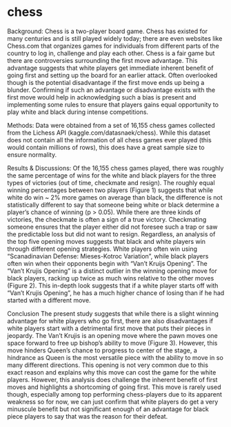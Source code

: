 # chess

Background:
Chess is a two-player board game. Chess has existed for many centuries and is still played widely today; there are even websites like Chess.com that organizes games for individuals from different parts of the country to log in, challenge and play each other. Chess is a fair game but there are controversies surrounding the first move advantage. This advantage suggests that white players get immediate inherent benefit of going first and setting up the board for an earlier attack. Often overlooked though is the potential disadvantage if the first move ends up being a blunder. Confirming if such an advantage or disadvantage exists with the first move would help in acknowledging such a bias is present and implementing some rules to ensure that players gains equal opportunity to play white and black during intense competitions.

Methods:
Data were obtained from a set of 16,155 chess games collected from the Lichess API (kaggle.com/datasnaek/chess). While this dataset does not contain all the information of all chess games ever played (this would contain millions of rows), this does have a great sample size to ensure normality.

Results & Discussions:
Of the 16,155 chess games played, there was roughly the same percentage of wins for the white and black players for the three types of victories (out of time, checkmate and resign). The roughly equal winning percentages between two players (Figure 1) suggests that while white do win ~ 2% more games on average than black, the difference is not statistically different to say that someone being white or black determine a player’s chance of winning (p > 0.05).
While there are three kinds of victories, the checkmate is often a sign of a true victory. Checkmating someone ensures that the player either did not foresee such a trap or saw the predictable loss but did not want to resign. Regardless, an analysis of the top five opening moves suggests that black and white players win through different opening strategies. White players often win using “Scanadinavian Defense: Mieses-Kotroc Variation”, while black players often win when their opponents begin with “Van’t Kruijs Opening”. The “Van’t Krujis Opening” is a distinct outlier in the winning opening move for black players, racking up twice as much wins relative to the other moves (Figure 2). This in-depth look suggests that if a white player starts off with “Van’t Krujis Opening”, he has a much higher chance of losing than if he had started with a different move.

Conclusion
The present study suggests that while there is a slight winning advantage for white players who go first, there are also disadvantages if white players start with a detrimental first move that puts their pieces in jeopardy. The Van’t Krujis is an opening move where the pawn moves one space forward to free up bishop’s ability to move (Figure 3). However, this move hinders Queen’s chance to progress to center of the stage, a hindrance as Queen is the most versatile piece with the ability to move in so many different directions. This opening is not very common due to this exact reason and explains why this move can cost the game for the white players. However, this analysis does challenge the inherent benefit of first moves and highlights a shortcoming of going first. This move is rarely used though, especially among top performing chess-players due to its apparent weakness so for now, we can just confirm that white players do get a very minuscule benefit but not significant enough of an advantage for black piece players to say that was the reason for their defeat.
